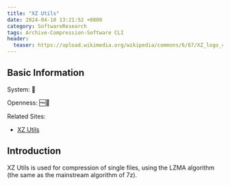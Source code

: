 ```yaml
---
title: "XZ Utils"
date: 2024-04-10 13:21:52 +0800
category: SoftwareResearch
tags: Archive-Compression-Software CLI
header:
  teaser: https://upload.wikimedia.org/wikipedia/commons/6/67/XZ_logo_contributed_by_Jia_Tan.png
---
```


## Basic Information

System: 🐧

Openness: 🆓📖

Related Sites:

* [XZ Utils](https://tukaani.org/xz/)

## Introduction

XZ Utils is used for compression of single files, using the LZMA algorithm (the same as the mainstream algorithm of 7z).
